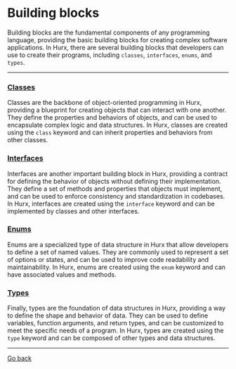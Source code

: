 # Building blocks
Building blocks are the fundamental components of any programming language, providing the basic building blocks for creating complex software applications. In Hurx, there are several building blocks that developers can use to create their programs, including `classes`, `interfaces`, `enums`, and `types`.

___
### [Classes](classes/index.md)
Classes are the backbone of object-oriented programming in Hurx, providing a blueprint for creating objects that can interact with one another. They define the properties and behaviors of objects, and can be used to encapsulate complex logic and data structures. In Hurx, classes are created using the `class` keyword and can inherit properties and behaviors from other classes.

### [Interfaces](interfaces/index.md)
Interfaces are another important building block in Hurx, providing a contract for defining the behavior of objects without defining their implementation. They define a set of methods and properties that objects must implement, and can be used to enforce consistency and standardization in codebases. In Hurx, interfaces are created using the `interface` keyword and can be implemented by classes and other interfaces.

### [Enums](enums/index.md)
Enums are a specialized type of data structure in Hurx that allow developers to define a set of named values. They are commonly used to represent a set of options or states, and can be used to improve code readability and maintainability. In Hurx, enums are created using the `enum` keyword and can have associated values and methods.

### [Types](types/index.md)
Finally, types are the foundation of data structures in Hurx, providing a way to define the shape and behavior of data. They can be used to define variables, function arguments, and return types, and can be customized to meet the specific needs of a program. In Hurx, types are created using the `type` keyword and can be composed of other types and data structures.
___
[Go back](../readme.md)